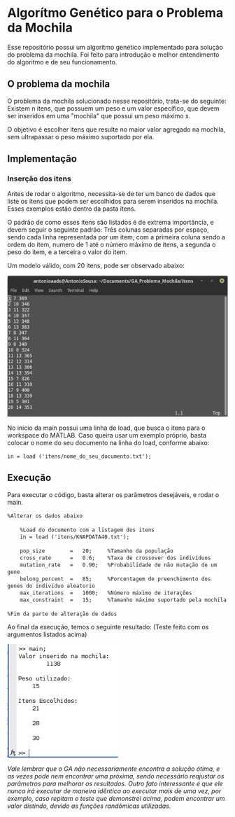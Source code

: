 # Algorítmo Genético para o Problema da Mochila

Esse repositório possui um algorítmo genético implementado para solução do problema da mochila. Foi feito para introdução e melhor entendimento do algoritmo e de seu funcionamento. 

## O problema da mochila

O problema da mochila solucionado nesse repositório, trata-se do seguinte: Existem n itens, que possuem um peso e um valor específico, que devem ser inseridos em uma "mochila" que possui um peso máximo x.

O objetivo é escolher itens que resulte no maior valor agregado na mochila, sem ultrapassar o peso máximo suportado por ela.

## Implementação

### Inserção dos itens

Antes de rodar o algoritmo, necessita-se de ter um banco de dados que liste os itens que podem ser escolhidos para serem inseridos na mochila. Esses exemplos estão dentro da pasta itens. 

O padrão de como esses itens são listados é de extrema importância, e devem seguir o seguinte padrão: Três colunas separadas por espaço, sendo cada linha representada por um item, com a primeira coluna sendo a ordem do item, numero de 1 até o número máximo de itens, a segunda o peso do item, e a terceira o valor do item. 

Um modelo válido, com 20 itens, pode ser observado abaixo:

![Modelo de Entrada](img/in_model.png)

No início da main possui uma linha de load, que busca o itens para o workspace do MATLAB. Caso queira usar um exemplo próprio, basta colocar o nome do seu documento na linha do load, conforme abaixo:

    in = load ('itens/nome_do_seu_documento.txt');

## Execução

Para executar o código, basta alterar os parâmetros desejáveis, e rodar o main.

    %Alterar os dados abaixo

        %Load do documento com a listagem dos itens
        in = load ('itens/KNAPDATA40.txt');

        pop_size        =   20;     %Tamanho da população
        cross_rate      =   0.6;    %Taxa de crossover dos indivíduos
        mutation_rate   =   0.90;   %Probabilidade de não mutação de um gene
        belong_percent  =   85;     %Porcentagem de preenchimento dos genes do individuo aleatorio
        max_iterations  =   1000;   %Número máximo de iterações
        max_constraint  =   15;     %Tamanho máximo suportado pela mochila

    %Fim da parte de alteração de dados

Ao final da execução, temos o seguinte resultado: (Teste feito com os argumentos listados acima)

![Saída](img/out.png)

*Vale lembrar que o GA não necessariamente encontra a solução ótima, e as vezes pode nem encontrar uma próxima, sendo necessário reajustar os parâmetros para melhorar os resultados. Outro fato interessante é que ele nunca irá executar de maneira idêntica ao executar mais de uma vez, por exemplo, caso repitam o teste que demonstrei acima, podem encontrar um valor distindo, devido as funções randômicas utilizadas.*


